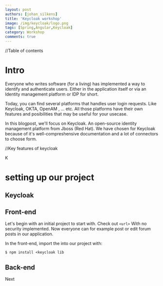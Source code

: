 ```yaml
---
layout: post
authors: [johan_silkens]
title: 'Keycloak workshop'
image: /img/keycloak/logo.png
tags: [Spring,Angular,Keycloak]
category: Workshop
comments: true
---
```


//Table of contents

# Intro

Everyone who writes software (for a living) has implemented a way to identify and authenticate users. Either in the application itself or via an Identity management platform or IDP for short. 

Today, you can find several platforms that handles user login requests. Like Keycloak, OKTA, OpenAM , ... etc. All those platforms have their own features and posibilities that may be useful for your usecase. 

In this blogpost, we'll focus on Keycloak. An open-source identity management platform from Jboss (Red Hat). We have chosen for Keycloak because of it's well-compreshensive documentation and a lot of connectors to choose form.

//Key features of keycloak

K

# setting up our project

## Keycloak

## Front-end

Let's begin with an initial project to start with. Check out `<url>`
 With no security implemented. Now everyone can for example post or edit forum posts in our application.



In the front-end, import the <oauth library> into our project with:

`$ npm install <keycloak lib`

## Back-end

Next 

## 



